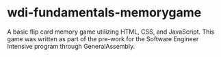 # wdi-fundamentals-memorygame

A basic flip card memory game utilizing HTML, CSS, and JavaScript. This game was written as part of the pre-work for the Software Engineer Intensive program through GeneralAssembly.
